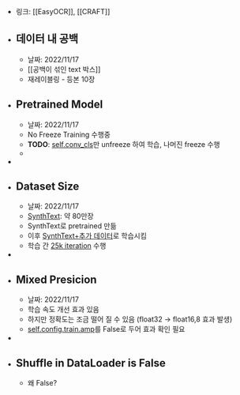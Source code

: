 - 링크: [[EasyOCR]], [[CRAFT]]
- ## 데이터 내 공백
	- 날짜: 2022/11/17
	- [[공백이 섞인 text 박스]]
	- 재레이블링 - 등본 10장
- ## Pretrained Model
	- 날짜: 2022/11/17
	- No Freeze Training 수행중
	- **TODO**: [self.conv_cls](https://github.com/JaidedAI/EasyOCR/blob/054ec4f90127ab9e45f101baf8caa519d5a6e035/trainer/craft/model/craft.py#L30)만 unfreeze 하여 학습, 나머진 freeze 수행
	-
-
- ## Dataset Size
	- 날짜: 2022/11/17
	- [SynthText](https://github.com/ankush-me/SynthText): 약 80만장
	- SynthText로 pretrained 만듦
	- 이후 [SynthText+추가 데이터](https://github.com/JaidedAI/EasyOCR/tree/master/trainer/craft#training)로 학습시킴
	- 학습 간 [25k iteration](https://github.com/JaidedAI/EasyOCR/tree/master/trainer/craft#training) 수행
-
- ## Mixed Presicion
	- 날짜: 2022/11/17
	- 학습 속도 개선 효과 있음
	- 하지만 정확도는 조금 떨어 질 수 있음 (float32 -> float16,8 효과 발생)
	- [self.config.train.amp](https://github.com/JaidedAI/EasyOCR/blob/054ec4f90127ab9e45f101baf8caa519d5a6e035/trainer/craft/config/custom_data_train.yaml#L27)를 False로 두어 효과 확인 필요
-
- ## Shuffle in DataLoader is False
	- 왜 False?